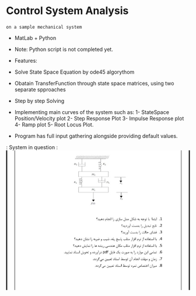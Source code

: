 # Control System Analysis 
    on a sample mechanical system
* MatLab + Python

* Note: Python script is not completed yet.

* Features:
* Solve State Space Equation by ode45 algorythom
* Obatain TransferFunction through state space matrices,
    using two separate spproaches
* Step by step Solving
* Implementing main curves of the system such as: 
    1- StateSpace Position/Velocity plot
    2- Step Response Plot
    3- Impulse Response plot
    4- Ramp plot
    5- Root Locus Plot.

* Program has full input gathering alongside providing default values.

: System in question :
<img src="./system.jpg">